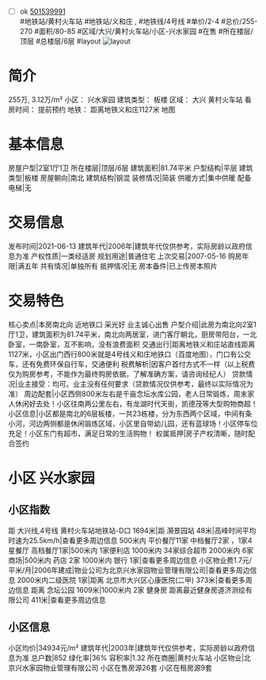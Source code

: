 - [ ] ok [501539991](https://bj.5i5j.com/ershoufang/501539991.html)  
 #地铁站/黄村火车站 #地铁站/义和庄 ,  #地铁线/4号线
#单价/2-4 #总价/255-270 #面积/80-85   #区域/大兴/黄村火车站/小区-兴水家园 #在售 #所在楼层/顶层 #总楼层/6层 #layout 
![layout](http://image2a.5i5j.com/bdir/layout/1208b4db02464307b2de7f2102b4a52d.jpg_P5.jpg) 
# 简介 
 255万,  3.12万/m² 
小区： 兴水家园
建筑类型： 板楼
区域： 大兴 黄村火车站
看房时间： 提前预约
地铁： 距离地铁义和庄1127米 地图
# 基本信息 
 房屋户型|2室1厅1卫
所在楼层|顶层/6层
建筑面积|81.74平米
户型结构|平层
建筑类型|板楼
房屋朝向|南北
建筑结构|钢混
装修情况|简装
供暖方式|集中供暖
配备电梯|无
# 交易信息 
 发布时间|2021-06-13
建筑年代|2006年|建筑年代仅供参考，实际房龄以政府信息为准
产权性质|一类经适房
规划用途|普通住宅
上次交易|2007-05-16
购房年限|满五年
共有情况|单独所有
抵押情况|无
房本备件|已上传房本照片
# 交易特色 
 核心卖点|本房南北向 近地铁口 采光好 业主诚心出售
户型介绍|此房为南北向2室1厅1卫，建筑面积为81.74平米，南北向两居室，进门客厅朝北，厨房带阳台，一北卧室，一南卧室，互不影响，没有浪费面积
交通出行|距离地铁义和庄站直线距离1127米，小区出门西行800米就是4号线义和庄地铁口（百度地图），门口有公交车，还有免费环保自行车，交通便利
税费解析|因客户首付方式不一样（以上税费仅为购房参考，不能作为最终购房依据，了解准确方案，请咨询经纪人）
贷款情况|业主接受：均可。业主没有任何要求（贷款情况仅供参考，最终以实际情况为准）
周边配套|小区西侧800米左右是千亩念坛水库公园，老人日常锻炼，周末家人休闲好去处！小区往南两公里左右，有龙湖时代天街，凯德茂等大型购物商超！
小区信息|小区都是南北的6层板楼，一共23栋楼，分为东西两个区域，中间有条小河，河边两侧都是休闲锻炼区域，小区里自带幼儿园，还有蓝球场！小区停车位充足！小区东门有超市，满足日常的生活购物！
权属抵押|房子产权清晰，随时配合签约
# 小区 兴水家园
## 小区指数 
 距 大兴线,4号线 黄村火车站地铁站-D口 1694米|距 漪景园站 48米|高峰时间平均时速为25.5km/h|查看更多周边信息
500米内 平价餐厅11家
中档餐厅2家 ，1家4星餐厅
高档餐厅1家|500米内 1家便利店
1000米内 34家综合超市
2000米内 6家商场|500米内 药店 2家
1000米内 银行 1家|查看更多周边信息
小区物业费1.7元/平米/月|2006年建成|物业公司为北京兴水家园物业管理有限公司|查看更多周边信息
2000米内二级医院 1家|距离 北京市大兴区心康医院(二甲)  373米|查看更多周边信息
距离 念坛公园 1609米|1000米内 2家 健身房
距离最近健身房道济测绘有限公司 411米|查看更多周边信息
## 小区信息 
 小区均价|34934元/m²
建筑年代|2003年|建筑年代仅供参考，实际房龄以政府信息为准
总户数|852
绿化率|36%
容积率|1.32
所在商圈|黄村火车站
小区物业|北京兴水家园物业管理有限公司
小区在售房源26套
小区在租房源9套
